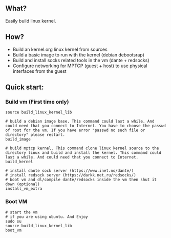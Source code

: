 ## What?

Easily build linux kernel.

## How?

* Build an kernel.org linux kernel from sources
* Build a basic image to run with the kernel (debian debootsrap)
* Build and install socks related tools in the vm (dante + redsocks)
* Configure networking for MPTCP (guest + host) to use physical interfaces from the guest


## Quick start:

### Build vm (First time only)

```
source build_linux_kernel_lib

# build a debian image base. This command could last a while. And could need that you connect to Internet. You have to choose the passwd of root for the vm. If you have error "passwd no such file or directory" please restart.
build_image

# build mptcp kernel. This command clone linux kernel source to the directory linux and build and install the kernel. This command could last a while. And could need that you connect to Internet.
build_kernel

# install dante sock server (https://www.inet.no/dante/)
# install redsock server (https://darkk.net.ru/redsocks/)
# boot vm and dl/compile dante/redsocks inside the vm then shut it down (optional)
install_vm_extra
```

### Boot VM
```
# start the vm
# if you are using ubuntu. And Enjoy
sudo su
source build_linux_kernel_lib
boot_vm
```
